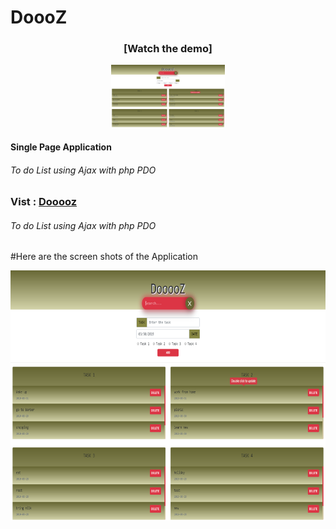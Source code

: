 <h1>DoooZ</h1>
 <div align="center">
 <h3>[Watch the demo]</h3>
  <a href="https://www.youtube.com/embed/UrLIcJPJxSc"><img src="screenshot.png" height="100"></a>
</div>

<h4>Single Page Application</h4>
<h6>To do List using Ajax with php PDO</h6>
<h3>Vist : <a href="http://dooooz.co.nf/">Dooooz</a>
<h6>To do List using Ajax with php PDO</h6>
#Here are the screen shots of the Application<br>
  <p align="left">
 <img src="screenshot.png" height="400">
</p>
